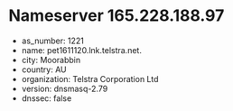 # Nameserver 165.228.188.97

* as_number: 1221
* name: pet1611120.lnk.telstra.net.
* city: Moorabbin
* country: AU
* organization: Telstra Corporation Ltd
* version: dnsmasq-2.79
* dnssec: false
